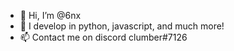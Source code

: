 - 👋 Hi, I’m @6nx
- 👀 I develop in python, javascript, and much more! 
- 📫 Contact me on discord clumber#7126

<!---
6nx/6nx is a ✨ special ✨ repository because its `README.md` (this file) appears on your GitHub profile.
You can click the Preview link to take a look at your changes.
--->
